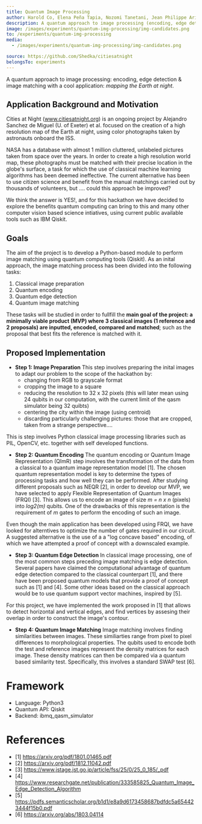 ```yaml
---
title: Quantum Image Processing
author: Harold Co, Elena Peña Tapia, Nozomi Tanetani, Jean Philippe Arias Zapata, Lucía García Sánchez-Carnerero
description: A quantum approach to image processing (encoding, edge detection & image matching) with a cool application => mapping the Earth at night.
image: /images/experiments/quantum-img-processing/img-candidates.png
to: /experiments/quantum-img-processing
media:
  - /images/experiments/quantum-img-processing/img-candidates.png

source: https://github.com/Shedka/citiesatnight
belongsTo: experiments
---
```

A quantum approach to image processing: encoding, edge detection & image matching with a cool application: *mapping the Earth at night*.

## Application Background and Motivation
Cities at Night (www.citiesatnight.org) is an ongoing project by Alejandro Sanchez de Miguel (U. of Exeter) et al. focused on the creation of a high resolution map of the Earth at night, using color photographs taken by astronauts onboard the ISS. 

NASA has a database with almost 1 million cluttered, unlabeled pictures taken from space over the years. In order to create a high resolution world map, these photographs must be matched with their precise location in the globe's surface, a task for which the use of classical machine learning algorithms has been deemed ineffective. The current alternative has been to use citizen science and benefit from the manual matchings carried out by thousands of volunteers, but .... could this approach be improved?

We think the answer is YES!, and for this hackathon we have decided to explore the benefits quantum computing can bring to this and many other computer vision based science intiatives, using current public available tools such as IBM Qiskit.

## Goals
The aim of the project is to develop a Python-based module to perform image matching using quantum computing tools (Qiskit). As an inital approach, the image matching process has been divided into the following tasks:

1. Classical image preparation 
2. Quantum encoding
3. Quantum edge detection
4. Quantum image matching

These tasks will be studied in order to fullfill the **main goal of the project: a minimally viable product (MVP) where 3 classical images (1 reference and 2 proposals) are inputted, encoded, compared and matched**; such as the proposal that best fits the reference is matched with it.  

## Proposed Implementation
- **Step 1: Image Preparation**
This step involves preparing the inital images to adapt our problem to the scope of the hackathon by:
   - changing from RGB to grayscale format
   - cropping the image to a square
   - reducing the resolution to 32 x 32 pixels (this will later mean using 24 qubits in our computation, with the current limit of the qasm simulator being 32 quibts)
   - centering the city within the image (using centroid)
   - discarding particularly challenging pictures: those that are cropped, taken from a strange perspective.... 

This is step involves Python classical image processing libraries such as PIL, OpenCV, etc. together with self developed functions.

- **Step 2: Quantum Encoding**
The quantum encoding or Quantum Image Representation (QImR) step involves the transformation of the data from a classical to a quantum image representation model [1]. The chosen quantum representation model is key to determine the types of processing tasks and how well they can be performed. After studying different proposals such as NEQR [2], in order to develop our MVP, we have selected to apply Flexible Representation of Quantum Images (FRQI) [3]. This allows us to encode an image of size *m = n x n* (pixels) into *log2(m)* qubits. One of the drawbacks of this representation is the requirement of *m* gates to perform the encoding of such an image.

Even though the main application has been developed using FRQI, we have looked for alterntives to optimize the number of gates required in our circuit. A suggested alternative is the use of a a "log concave based" encoding, of which we have attempted a proof of concept with a downscaled example. 

- **Step 3: Quantum Edge Detection**
In classical image processing, one of the most common steps preceding image matching is edge detection. Several papers have claimed the computational advantage of quantum edge detection compared to the classical counterpart [1], and there have been proposed quantum models that provide a proof of concept such as [1] and [4].  Some other ideas based on the classical approach would be to use quantum support vector machines, inspired by [5].

For this project, we have implemented the work proposed in [1] that allows to detect horizontal and vertical edges, and find vertices by assesing their overlap in order to construct the image's contour.

- **Step 4: Quantum Image Matching**
Image matching involves finding similarities between images. These similiarties range from pixel to pixel differences to morphological properties. The qubits used to encode both the test and reference images represent the density matrices for each image. These density matrices can then be compared via a quantum based similarity test. Specifically, this involves a standard SWAP test [6]. 

# Framework
- Language: Python3
- Quantum API: Qiskit
- Backend: ibmq_qasm_simulator

# References
- [1] https://arxiv.org/pdf/1801.01465.pdf
- [2] https://arxiv.org/pdf/1812.11042.pdf
- [3] https://www.jstage.jst.go.jp/article/fss/25/0/25_0_185/_pdf
- [4] https://www.researchgate.net/publication/333585825_Quantum_Image_Edge_Detection_Algorithm
- [5] https://pdfs.semanticscholar.org/b1d1/e8a9d6173458687bdfdc5a654423444f15b0.pdf
- [6] https://arxiv.org/abs/1803.04114
